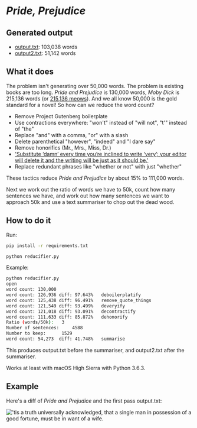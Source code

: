 # *Pride, Prejudice*

## Generated output

* [output.txt](output.txt): 103,038 words
* [output2.txt](output2.txt): 51,142 words


## What it does

The problem isn't generating over 50,000 words. The problem is existing books 
are too long. *Pride and Prejudice* is 130,000 words, *Moby Dick* is 215,136 
words (or [215,136 meows](https://github.com/hugovk/meow.py)). And we all know 
50,000 is the gold standard for a novel! So how can we reduce the word count? 

* Remove Project Gutenberg boilerplate
* Use contractions everywhere: "won't" instead of "will not", "t'" instead of "the"
* Replace "and" with a comma, "or" with a slash
* Delete parenthetical "however", "indeed" and "I dare say"
* Remove honorifics (Mr., Mrs., Miss, Dr.)
* ['Substitute ‘damn’ every time you’re inclined to write ‘very’; your editor will delete it and the writing will be just as it should be.'](https://quoteinvestigator.com/2012/08/29/substitute-damn/)
* Replace redundant phrases like "whether or not" with just "whether"

These tactics reduce *Pride and Prejudice* by about 15% to 111,000 words. 

Next we work out the ratio of words we have to 50k, count how many sentences 
we have, and work out how many sentences we want to approach 50k and use a text 
summariser to chop out the dead wood.


## How to do it

Run:

```bash
pip install -r requirements.txt

python reducifier.py
```

Example:
```bash
python reducifier.py
open
word count: 130,000
word count: 126,936	diff: 97.643%	deboilerplatify
word count: 125,438	diff: 96.491%	remove_quote_things
word count: 121,549	diff: 93.499%	deveryify
word count: 121,018	diff: 93.091%	decontractify
word count: 111,633	diff: 85.872%	dehonorify
Ratio (words/50k):	 3
Number of sentences:	 4588
Number to keep:		 1529
word count: 54,273	diff: 41.748%	summarise
```

This produces output.txt before the summariser, and output2.txt after the summariser.

Works at least with macOS High Sierra with Python 3.6.3.

## Example

Here's a diff of *Pride and Prejudice* and the first pass output.txt:

!['tis a truth universally acknowledged, that a single man in possession of a good fortune, must be in want of a wife.](https://user-images.githubusercontent.com/1324225/33440948-0ff233c0-d5fa-11e7-9059-bc23df10ee2a.png)





